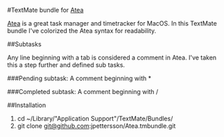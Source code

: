 #TextMate bundle for [Atea](https://github.com/pkamenarsky/atea)

[Atea](https://github.com/pkamenarsky/atea) is a great task manager and timetracker for MacOS. In this TextMate bundle I've colorized the Atea syntax for readability.

##Subtasks

Any line beginning with a tab is considered a comment in Atea. I've taken this a step further and defined sub tasks. 

###Pending subtask: 
A comment beginning with *

###Completed subtask: 
A comment beginning with /

##Installation

1. cd ~/Library/"Application Support"/TextMate/Bundles/
2. git clone git@github.com:jpettersson/Atea.tmbundle.git